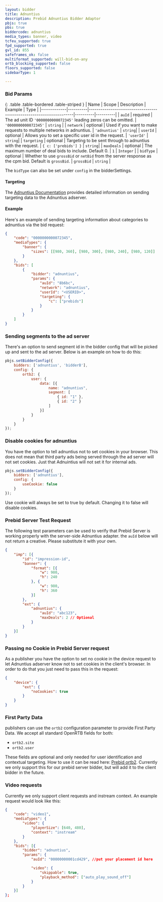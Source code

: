 ```yaml
---
layout: bidder
title: Adnuntius
description: Prebid Adnuntius Bidder Adaptor
pbjs: true
pbs: true
biddercode: adnuntius
media_types: banner, video
tcfeu_supported: true
fpd_supported: true
gvl_id: 855
safeframes_ok: false
multiformat_supported: will-bid-on-any
ortb_blocking_supported: false
floors_supported: false
sidebarType: 1

---
```


### Bid Params

{: .table .table-bordered .table-striped }
| Name | Scope | Description | Example | Type |
|-------------|----------|----------------------------------------------------------------------|----------|----------|
| `auId` | required | The ad unit ID `'0000000000072345'` leading zeros can be omitted. | `'0000000000072345'` | `string` |
| `network` | optional | Used if you want to make requests to multiple networks in adnuntius. | `'adnuntius'` | `string`|
| `userId` | optional | Allows you to set a specific user id in the request. | `'userId'` | `string`|
| `targeting` | optional | Targeting to be sent through to adnuntius with the request. | `{ c: ['prebids'] }` | `string`|
| `maxDeals` | optional | The maximum number of deal bids to include. Default 0. | `1` | `Integer` |
| `bidType` | optional | Whether to use `grossBid` or `netBid` from the server response as the cpm bid. Default is `grossBid`. | `grossBid` | `string` |

The `bidType` can also be set under `config` in the bidderSettings.

#### Targeting

The [Adnuntius Documentation](https://docs.adnuntius.com/adnuntius-advertising/requesting-ads/intro) provides detailed information on sending targeting data to the Adnuntius adserver.

#### Example

Here's an example of sending targeting information about categories to adnuntius via the bid request:

```json
{
    "code": "0000000000072345",
    "mediaTypes": {
        "banner": {
            "sizes": [[980, 360], [980, 300], [980, 240], [980, 120]]
        }
    },
    "bids": [
        {
            "bidder": "adnuntius",
            "params": {
                "auId": "8b6bc",
                "network": "adnuntius",
                "userId": "<USERID>",
                "targeting": {
                    "c": ["prebids"]
                }
            }
        }
    ]
}
```

### Sending segments to the ad server

There's an option to send segment id in the bidder config that will be picked up and sent to the ad server. Below is an example on how to do this:

```js
pbjs.setBidderConfig({
    bidders: ['adnuntius', 'bidderB'],
    config: {
        ortb2: {
            user: {
                data: [{
                    name: "adnuntius",
                    segment: [
                        { id: "1" },
                        { id: "2" }
                    ]
                }]
            }
        }
    }
});
```

### Disable cookies for adnuntius

You have the option to tell adnuntius not to set cookies in your browser. This does not mean that third party ads being served through the ad server will not set cookies. Just that Adnuintius will not set it for internal ads.

```js
pbjs.setBidderConfig({
    bidders: ['adnuntius'],
    config: {
        useCookie: false
    }
});
```

Use cookie will always be set to true by default. Changing it to false will disable cookies.

### Prebid Server Test Request

The following test parameters can be used to verify that Prebid Server is working properly with the server-side Adnuntius adapter. the `auId` below will not return a creative. Please substitute it with your own.

```json
{
    "imp": [{
        "id": "impression-id",
        "banner": {
            "format": [{
                "w": 980,
                "h": 240
            }, {
                "w": 980,
                "h": 360
            }]
        },
        "ext": {
            "adnuntius": {
                "auId": "abc123",
                "maxDeals": 2 // Optional
            }
        }
    }]
}
```

### Passing no Cookie in Prebid Server request

As a publisher you have the option to set no cookie in the device request to let Adnuntius adserver know not to set cookies in the client's browser. In order to do that you just need to pass this in the request:

```json
{
    "device": {  
        "ext": {
            "noCookies": true
        }
    }
}
```

### First Party Data

publishers can use the `ortb2` configuration parameter to provide First Party Data. We accept all standard OpenRTB fields for both:

- `ortb2.site`
- `ortb2.user`

These fields are optional and only needed for user identification and contextual targeting. How to use it can be read here: [Prebid ortb2](https://docs.prebid.org/features/firstPartyData.html). Currently we only support this for our prebid server bidder, but will add it to the client bidder in the future.

### Video requests

Currently we only support client requests and instream context. An example request would look like this:

```json
{
    "code": "video1",
    "mediaTypes": {
        "video": {
            "playerSize": [640, 480],
            "context": "instream"
        }
    },
    "bids": [{
        "bidder": "adnuntius",
        "params": {
            "auId": "00000000001cd429", //put your placement id here

            "video": {
                "skippable": true,
                "playback_method": ["auto_play_sound_off"]
            }
        }
    }]
};
```
